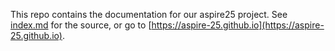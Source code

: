 This repo contains the documentation for our aspire25 project. See [index.md](index.md) for the source, or go to [https://aspire-25.github.io](https://aspire-25.github.io).
